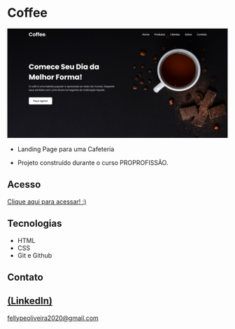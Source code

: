 # Coffee

 ![preview](./.github/preview.png)
 
 - Landing Page para uma Cafeteria

 - Projeto construído durante o curso PROPROFISSÃO.

## Acesso
 [Clique aqui para acessar! :)](https://1fellype.github.io/Coffee/)

## Tecnologias

- HTML
- CSS
- Git e Github

## Contato
[(LinkedIn)](https://www.linkedin.com/in/fellype-oliveira-920699230/)
-----
fellypeoliveira2020@gmail.com